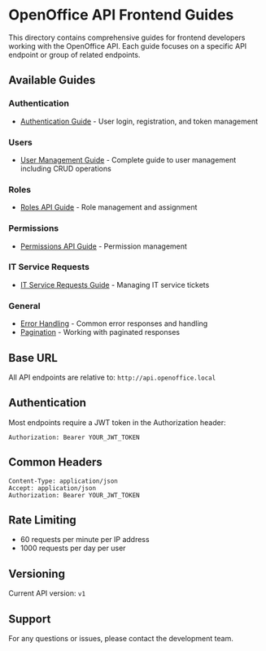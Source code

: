 # OpenOffice API Frontend Guides

This directory contains comprehensive guides for frontend developers working with the OpenOffice API. Each guide focuses on a specific API endpoint or group of related endpoints.

## Available Guides

### Authentication
- [Authentication Guide](./authentication.md) - User login, registration, and token management

### Users
- [User Management Guide](./users/user-management.md) - Complete guide to user management including CRUD operations

### Roles
- [Roles API Guide](./roles.md) - Role management and assignment

### Permissions
- [Permissions API Guide](./permissions.md) - Permission management

### IT Service Requests
- [IT Service Requests Guide](./it-service-requests.md) - Managing IT service tickets

### General
- [Error Handling](./error-handling.md) - Common error responses and handling
- [Pagination](./pagination.md) - Working with paginated responses

## Base URL
All API endpoints are relative to: `http://api.openoffice.local`

## Authentication
Most endpoints require a JWT token in the Authorization header:
```
Authorization: Bearer YOUR_JWT_TOKEN
```

## Common Headers
```http
Content-Type: application/json
Accept: application/json
Authorization: Bearer YOUR_JWT_TOKEN
```

## Rate Limiting
- 60 requests per minute per IP address
- 1000 requests per day per user

## Versioning
Current API version: `v1`

## Support
For any questions or issues, please contact the development team.
